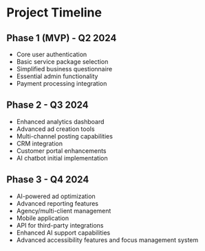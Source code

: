 
# Project Timeline

## Phase 1 (MVP) - Q2 2024
- Core user authentication
- Basic service package selection
- Simplified business questionnaire
- Essential admin functionality
- Payment processing integration

## Phase 2 - Q3 2024
- Enhanced analytics dashboard
- Advanced ad creation tools
- Multi-channel posting capabilities
- CRM integration
- Customer portal enhancements
- AI chatbot initial implementation

## Phase 3 - Q4 2024
- AI-powered ad optimization
- Advanced reporting features
- Agency/multi-client management
- Mobile application
- API for third-party integrations
- Enhanced AI support capabilities
- Advanced accessibility features and focus management system
